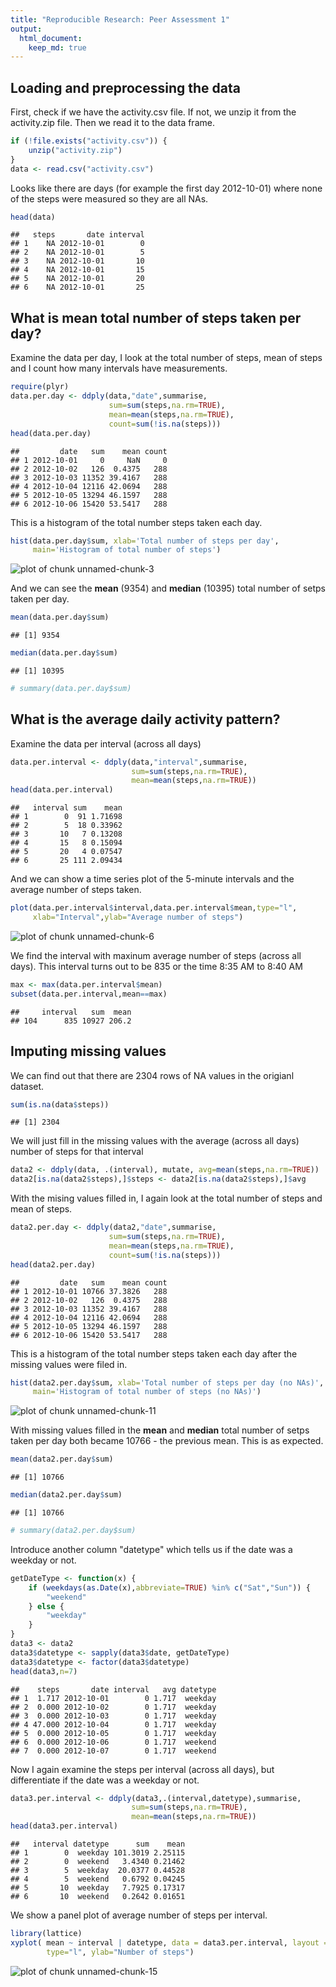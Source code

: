 ```yaml
---
title: "Reproducible Research: Peer Assessment 1"
output: 
  html_document:
    keep_md: true
---
```



## Loading and preprocessing the data
First, check if we have the activity.csv file.
If not, we unzip it from the activity.zip file.
Then we read it to the data frame.

```r
if (!file.exists("activity.csv")) {
    unzip("activity.zip")
}
data <- read.csv("activity.csv")
```
Looks like there are days (for example the first day 2012-10-01) where none of the steps were measured so they are all NAs.

```r
head(data)
```

```
##   steps       date interval
## 1    NA 2012-10-01        0
## 2    NA 2012-10-01        5
## 3    NA 2012-10-01       10
## 4    NA 2012-10-01       15
## 5    NA 2012-10-01       20
## 6    NA 2012-10-01       25
```



## What is mean total number of steps taken per day?
Examine the data per day, I look at the total number of steps, mean of steps and I count how many intervals have measurements.


```r
require(plyr)
data.per.day <- ddply(data,"date",summarise, 
                      sum=sum(steps,na.rm=TRUE),
                      mean=mean(steps,na.rm=TRUE), 
                      count=sum(!is.na(steps)))
head(data.per.day)
```

```
##         date   sum    mean count
## 1 2012-10-01     0     NaN     0
## 2 2012-10-02   126  0.4375   288
## 3 2012-10-03 11352 39.4167   288
## 4 2012-10-04 12116 42.0694   288
## 5 2012-10-05 13294 46.1597   288
## 6 2012-10-06 15420 53.5417   288
```
This is a histogram of the total number steps taken each day.

```r
hist(data.per.day$sum, xlab='Total number of steps per day', 
     main='Histogram of total number of steps')
```

![plot of chunk unnamed-chunk-3](figure/unnamed-chunk-3.png) 

And we can see the **mean** (9354) and **median** (10395) total number of setps taken per day.

```r
mean(data.per.day$sum)
```

```
## [1] 9354
```

```r
median(data.per.day$sum)
```

```
## [1] 10395
```

```r
# summary(data.per.day$sum)
```

## What is the average daily activity pattern?
Examine the data per interval (across all days)

```r
data.per.interval <- ddply(data,"interval",summarise,
                           sum=sum(steps,na.rm=TRUE),
                           mean=mean(steps,na.rm=TRUE))
head(data.per.interval)
```

```
##   interval sum    mean
## 1        0  91 1.71698
## 2        5  18 0.33962
## 3       10   7 0.13208
## 4       15   8 0.15094
## 5       20   4 0.07547
## 6       25 111 2.09434
```
And we can show a time series plot of the 5-minute intervals and the average number of steps taken.

```r
plot(data.per.interval$interval,data.per.interval$mean,type="l",
     xlab="Interval",ylab="Average number of steps")
```

![plot of chunk unnamed-chunk-6](figure/unnamed-chunk-6.png) 

We find the interval with maxinum average number of steps (across all days). This interval turns out to be 835 or the time 8:35 AM to 8:40 AM

```r
max <- max(data.per.interval$mean)
subset(data.per.interval,mean==max)
```

```
##     interval   sum  mean
## 104      835 10927 206.2
```

## Imputing missing values

We can find out that there are 2304 rows of NA values in the origianl dataset.

```r
sum(is.na(data$steps))
```

```
## [1] 2304
```

We will just fill in the missing values with the average (across all days) number of steps for that interval

```r
data2 <- ddply(data, .(interval), mutate, avg=mean(steps,na.rm=TRUE))
data2[is.na(data2$steps),]$steps <- data2[is.na(data2$steps),]$avg 
```

With the mising values filled in, I again look at the total number of steps and mean of steps.

```r
data2.per.day <- ddply(data2,"date",summarise, 
                      sum=sum(steps,na.rm=TRUE),
                      mean=mean(steps,na.rm=TRUE), 
                      count=sum(!is.na(steps)))
head(data2.per.day)
```

```
##         date   sum    mean count
## 1 2012-10-01 10766 37.3826   288
## 2 2012-10-02   126  0.4375   288
## 3 2012-10-03 11352 39.4167   288
## 4 2012-10-04 12116 42.0694   288
## 5 2012-10-05 13294 46.1597   288
## 6 2012-10-06 15420 53.5417   288
```

This is a histogram of the total number steps taken each day after the missing values were filed in.

```r
hist(data2.per.day$sum, xlab='Total number of steps per day (no NAs)', 
     main='Histogram of total number of steps (no NAs)')
```

![plot of chunk unnamed-chunk-11](figure/unnamed-chunk-11.png) 

With missing values filled in the **mean** and **median** total number of setps taken per day both became 10766 - the previous mean.  This is as expected.

```r
mean(data2.per.day$sum)
```

```
## [1] 10766
```

```r
median(data2.per.day$sum)
```

```
## [1] 10766
```

```r
# summary(data2.per.day$sum)
```

Introduce another column "datetype" which tells us if the date was a weekday or not.

```r
getDateType <- function(x) {
    if (weekdays(as.Date(x),abbreviate=TRUE) %in% c("Sat","Sun")) {
		"weekend"
	} else {
		"weekday"
	}
}
data3 <- data2
data3$datetype <- sapply(data3$date, getDateType) 
data3$datetype <- factor(data3$datetype)
head(data3,n=7)
```

```
##    steps       date interval   avg datetype
## 1  1.717 2012-10-01        0 1.717  weekday
## 2  0.000 2012-10-02        0 1.717  weekday
## 3  0.000 2012-10-03        0 1.717  weekday
## 4 47.000 2012-10-04        0 1.717  weekday
## 5  0.000 2012-10-05        0 1.717  weekday
## 6  0.000 2012-10-06        0 1.717  weekend
## 7  0.000 2012-10-07        0 1.717  weekend
```

Now I again examine the steps per interval (across all days), but differentiate if the date was a weekday or not.

```r
data3.per.interval <- ddply(data3,.(interval,datetype),summarise,
                           sum=sum(steps,na.rm=TRUE),
                           mean=mean(steps,na.rm=TRUE))
head(data3.per.interval)
```

```
##   interval datetype      sum    mean
## 1        0  weekday 101.3019 2.25115
## 2        0  weekend   3.4340 0.21462
## 3        5  weekday  20.0377 0.44528
## 4        5  weekend   0.6792 0.04245
## 5       10  weekday   7.7925 0.17317
## 6       10  weekend   0.2642 0.01651
```
We show a panel plot of average number of steps per interval.


```r
library(lattice)
xyplot( mean ~ interval | datetype, data = data3.per.interval, layout = c(1,2),
        type="l", ylab="Number of steps")
```

![plot of chunk unnamed-chunk-15](figure/unnamed-chunk-15.png) 

